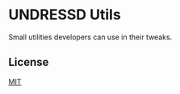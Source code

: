 # UNDRESSD Utils
Small utilities developers can use in their tweaks.

## License
[MIT](https://github.com/UNDRESSD/Utils/blob/main/LICENSE)

